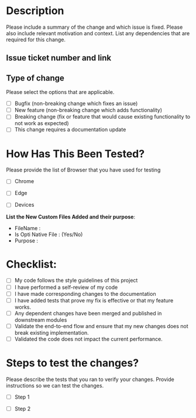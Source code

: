 # Description

Please include a summary of the change and which issue is fixed. Please also include relevant motivation and context. List any dependencies that are required for this change.

## Issue ticket number and link

## Type of change

Please select the options that are applicable.

- [ ] Bugfix (non-breaking change which fixes an issue)
- [ ] New feature (non-breaking change which adds functionality)
- [ ] Breaking change (fix or feature that would cause existing functionality to not work as expected)
- [ ] This change requires a documentation update

# How Has This Been Tested?

Please provide the list of Browser that you have used for testing

- [ ] Chrome 
- [ ] Edge 
- [ ] Devices


**List the New Custom Files Added and their purpose**:
* FileName :
* Is Opti Native File :  (Yes/No)
* Purpose : 

# Checklist:

- [ ] My code follows the style guidelines of this project
- [ ] I have performed a self-review of my code
- [ ] I have made corresponding changes to the documentation
- [ ] I have added tests that prove my fix is effective or that my feature works.
- [ ] Any dependent changes have been merged and published in downstream modules
- [ ] Validate the end-to-end flow and ensure that my new changes does not break existing implementation.
- [ ] Validated the code does not impact the current performance.

# Steps to test the changes?
Please describe the tests that you ran to verify your changes. Provide instructions so we can test the changes.

- [ ] Step  1
- [ ] Step  2 

